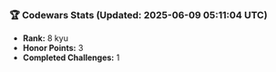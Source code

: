 ### 🏆 Codewars Stats (Updated: 2025-06-09 05:11:04 UTC)

- **Rank:** 8 kyu
- **Honor Points:** 3
- **Completed Challenges:** 1
